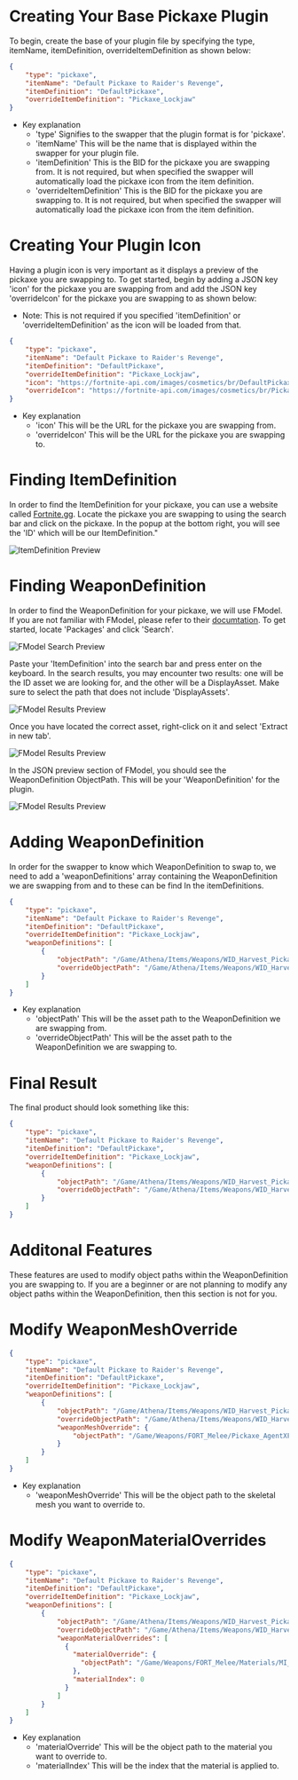 # Creating Your Base Pickaxe Plugin
To begin, create the base of your plugin file by specifying the type, itemName, itemDefinition, overrideItemDefinition as shown below:

```json
{
    "type": "pickaxe",
    "itemName": "Default Pickaxe to Raider's Revenge",
    "itemDefinition": "DefaultPickaxe",
    "overrideItemDefinition": "Pickaxe_Lockjaw"
}
```

- Key explanation
    - 'type' Signifies to the swapper that the plugin format is for 'pickaxe'.
    - 'itemName' This will be the name that is displayed within the swapper for your plugin file.
    - 'itemDefinition' This is the BID for the pickaxe you are swapping from. It is not required, but when specified the swapper will automatically load the pickaxe icon from the item definition.
    - 'overrideItemDefinition' This is the BID for the pickaxe you are swapping to. It is not required, but when specified the swapper will automatically load the pickaxe icon from the item definition.

# Creating Your Plugin Icon
Having a plugin icon is very important as it displays a preview of the pickaxe you are swapping to. To get started, begin by adding a JSON key 'icon' for the pickaxe you are swapping from and add the JSON key 'overrideIcon' for the pickaxe you are swapping to as shown below:
- Note: This is not required if you specified 'itemDefinition' or 'overrideItemDefinition' as the icon will be loaded from that.
```json
{
    "type": "pickaxe",
    "itemName": "Default Pickaxe to Raider's Revenge",
    "itemDefinition": "DefaultPickaxe",
    "overrideItemDefinition": "Pickaxe_Lockjaw",
    "icon": "https://fortnite-api.com/images/cosmetics/br/DefaultPickaxe/icon.png",
    "overrideIcon": "https://fortnite-api.com/images/cosmetics/br/Pickaxe_Lockjaw/icon.png"
}
```

- Key explanation
    - 'icon' This will be the URL for the pickaxe you are swapping from.
    - 'overrideIcon' This will be the URL for the pickaxe you are swapping to.

# Finding ItemDefinition
In order to find the ItemDefinition for your pickaxe, you can use a website called [Fortnite.gg](https://fortnite.gg/cosmetics?game=br&type=pickaxe). Locate the pickaxe you are swapping to using the search bar and click on the pickaxe. In the popup at the bottom right, you will see the 'ID' which will be our ItemDefinition."
  
  
![ItemDefinition Preview](/Images/OutfitItemDefinition.png)

# Finding WeaponDefinition
In order to find the WeaponDefinition for your pickaxe, we will use FModel. If you are not familiar with FModel, please refer to their [documtation](https://github.com/4sval/FModel/wiki/Getting-Started). To get started, locate 'Packages' and click 'Search'.
  

![FModel Search Preview](/Images/FModelSearch.png)

Paste your 'ItemDefinition' into the search bar and press enter on the keyboard. In the search results, you may encounter two results: one will be the ID asset we are looking for, and the other will be a DisplayAsset. Make sure to select the path that does not include 'DisplayAssets'.
  
  
![FModel Results Preview](/Images/FModelOutfitItemDefinitionResults.png)

Once you have located the correct asset, right-click on it and select 'Extract in new tab'.
  
  
![FModel Results Preview](/Images/FModelExtractAsset.png)

In the JSON preview section of FModel, you should see the WeaponDefinition ObjectPath. This will be your 'WeaponDefinition' for the plugin.
  
  
![FModel Results Preview](/Images/PickaxeWeaponDefinition.png)

# Adding WeaponDefinition
In order for the swapper to know which WeaponDefinition to swap to, we need to add a 'weaponDefinitions' array containing the WeaponDefinition we are swapping from and to these can be find In the itemDefinitions.
```json
{
    "type": "pickaxe",
    "itemName": "Default Pickaxe to Raider's Revenge",
    "itemDefinition": "DefaultPickaxe",
    "overrideItemDefinition": "Pickaxe_Lockjaw",
    "weaponDefinitions": [
        {
            "objectPath": "/Game/Athena/Items/Weapons/WID_Harvest_Pickaxe_Athena_C_T01",
            "overrideObjectPath": "/Game/Athena/Items/Weapons/WID_Harvest_Pickaxe_Lockjaw_Athena_C_T01"
        }
    ]
}
```
- Key explanation
    - 'objectPath' This will be the asset path to the WeaponDefinition we are swapping from.
    - 'overrideObjectPath' This will be the asset path to the WeaponDefinition we are swapping to.

# Final Result
The final product should look something like this:
```json
{
    "type": "pickaxe",
    "itemName": "Default Pickaxe to Raider's Revenge",
    "itemDefinition": "DefaultPickaxe",
    "overrideItemDefinition": "Pickaxe_Lockjaw",
    "weaponDefinitions": [
        {
            "objectPath": "/Game/Athena/Items/Weapons/WID_Harvest_Pickaxe_Athena_C_T01",
            "overrideObjectPath": "/Game/Athena/Items/Weapons/WID_Harvest_Pickaxe_Lockjaw_Athena_C_T01"
        }
    ]
}
```

# Additonal Features
These features are used to modify object paths within the WeaponDefinition you are swapping to. If you are a beginner or are not planning to modify any object paths within the WeaponDefinition, then this section is not for you.

# Modify WeaponMeshOverride
```json
{
    "type": "pickaxe",
    "itemName": "Default Pickaxe to Raider's Revenge",
    "itemDefinition": "DefaultPickaxe",
    "overrideItemDefinition": "Pickaxe_Lockjaw",
    "weaponDefinitions": [
        {
            "objectPath": "/Game/Athena/Items/Weapons/WID_Harvest_Pickaxe_Athena_C_T01",
            "overrideObjectPath": "/Game/Athena/Items/Weapons/WID_Harvest_Pickaxe_Lockjaw_Athena_C_T01",
            "weaponMeshOverride": {
                "objectPath": "/Game/Weapons/FORT_Melee/Pickaxe_AgentXFemale1H/Skin/Koi/Meshes/AgentXKoi1h_Axe.AgentXKoi1h_Axe"
            }
        }
    ]
}
```
- Key explanation
    - 'weaponMeshOverride' This will be the object path to the skeletal mesh you want to override to.

# Modify WeaponMaterialOverrides
```json
{
    "type": "pickaxe",
    "itemName": "Default Pickaxe to Raider's Revenge",
    "itemDefinition": "DefaultPickaxe",
    "overrideItemDefinition": "Pickaxe_Lockjaw",
    "weaponDefinitions": [
        {
            "objectPath": "/Game/Athena/Items/Weapons/WID_Harvest_Pickaxe_Athena_C_T01",
            "overrideObjectPath": "/Game/Athena/Items/Weapons/WID_Harvest_Pickaxe_Lockjaw_Athena_C_T01",
            "weaponMaterialOverrides": [
              {
                "materialOverride": {
                  "objectPath": "/Game/Weapons/FORT_Melee/Materials/MI_FORT_Melee_Pick_Celestial.MI_FORT_Melee_Pick_Celestial"
                },
                "materialIndex": 0
              }
            ]
        }
    ]
}
```
- Key explanation
    - 'materialOverride' This will be the object path to the material you want to override to.
    - 'materialIndex' This will be the index that the material is applied to.